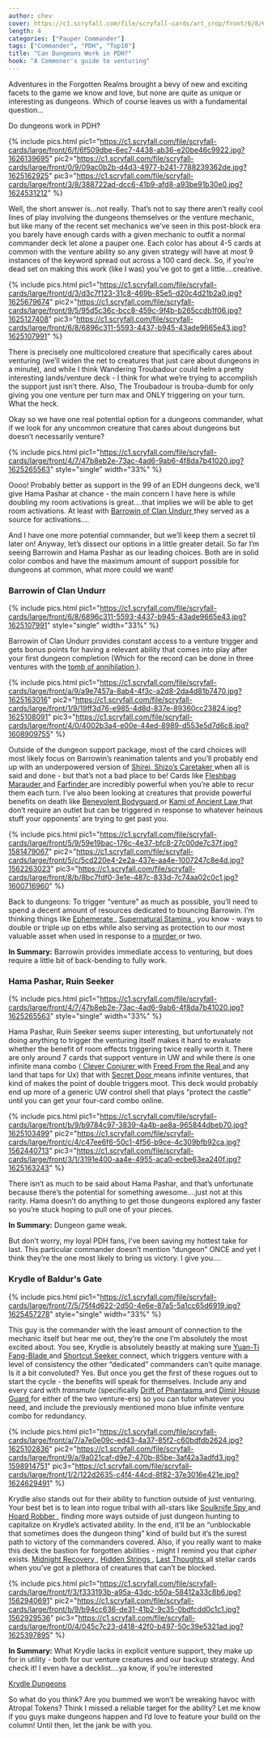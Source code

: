 ```yaml
---
author: chev
cover: https://c1.scryfall.com/file/scryfall-cards/art_crop/front/6/8/6896c311-5593-4437-b945-43ade9665e43.jpg?1625107991
length: 4
categories: ["Pauper Commander"]
tags: ["Commander", "PDH", "Top10"]
title: "Can Dungeons Work in PDH?"
hook: "A Commoner's guide to venturing"
---
```

Adventures in the Forgotten Realms brought a bevy of new and exciting facets to the game we know and love, but none are quite as unique or interesting as dungeons. Which of course leaves us with a fundamental question...

Do dungeons work in PDH? 

{% include pics.html
pic1="https://c1.scryfall.com/file/scryfall-cards/large/front/6/f/6f509dbe-6ec7-4438-ab36-e20be46c9922.jpg?1626139695"
pic2="https://c1.scryfall.com/file/scryfall-cards/large/front/0/9/09ac0b2b-d4d3-4977-b241-7788239362de.jpg?1625162925"
pic3="https://c1.scryfall.com/file/scryfall-cards/large/front/3/8/388722ad-dcc6-41b9-afd8-a93be91b30e0.jpg?1624531212" %}
<br />

Well, the short answer is...not really. That’s not to say there aren’t really cool lines of play involving the dungeons themselves or the venture mechanic, but like many of the recent set mechanics we’ve seen in this post-block era you barely have enough cards with a given mechanic to outfit a normal commander deck let alone a pauper one. Each color has about 4-5 cards at common with the venture ability so any given strategy will have at most 9 instances of the keyword spread out across a 100 card deck. So, if you’re dead set on making this work (like I was) you’ve got to get a little….creative.

{% include pics.html
pic1="https://c1.scryfall.com/file/scryfall-cards/large/front/d/3/d3c7f123-31c8-469b-85e5-d20c4d21b2a0.jpg?1625679674"
pic2="https://c1.scryfall.com/file/scryfall-cards/large/front/9/5/95d5c36c-bcc8-459c-9f4b-b265ccdb1f06.jpg?1625127408"
pic3="https://c1.scryfall.com/file/scryfall-cards/large/front/6/8/6896c311-5593-4437-b945-43ade9665e43.jpg?1625107991" %}
<br />

There is precisely one multicolored creature that specifically cares about venturing (we’ll widen the net to creatures that just care about dungeons in a minute), and while I think Wandering Troubadour could helm a pretty interesting lands/venture deck - I think for what we’re trying to accomplish the support just isn’t there. Also, The Troubadour is trouba-dumb for only giving you one venture per turn max and ONLY triggering on your turn. What the heck. 

Okay so we have one real potential option for a dungeons commander, what if we look for any uncommon creature that cares about dungeons but doesn’t necessarily venture?

{% include pics.html
pic1="https://c1.scryfall.com/file/scryfall-cards/large/front/4/7/47b8eb2e-73ac-4ad6-9ab6-4f8da7b41020.jpg?1625265563"
style="single"
width="33%" %}
<br />

Oooo! Probably better as support in the 99 of an EDH dungeons deck, we’ll give Hama Pashar at chance - the main concern I have here is while doubling my room activations is great….that implies we will be able to get room activations. At least with <a
	class="accented-link external-card-link"
	target="_blank"
	href="https://scryfall.com/card/afr/218/barrowin-of-clan-undurr?utm_source=api"
	data-toggle="popover"
	data-placement="top"
	data-content="<img src='https://c1.scryfall.com/file/scryfall-cards/normal/front/6/8/6896c311-5593-4437-b945-43ade9665e43.jpg?1625107991' width=100% height=100%>">
	Barrowin of Clan Undurr
</a> they served as a source for activations….

And I have one more potential commander, but we’ll keep them a secret til later on! Anyway, let’s dissect our options in a little greater detail. So far I’m seeing Barrowin and Hama Pashar as our leading choices.  Both are in solid color combos and have the maximum amount of support possible for dungeons at common, what more could we want!


### Barrowin of Clan Undurr

{% include pics.html
pic1="https://c1.scryfall.com/file/scryfall-cards/large/front/6/8/6896c311-5593-4437-b945-43ade9665e43.jpg?1625107991"
style="single"
width="33%" %}
<br />

Barrowin of Clan Undurr provides constant access to a venture trigger and gets bonus points for having a relevant ability that comes into play after your first dungeon completion (Which for the record can be done in three ventures with the <a
	class="accented-link external-card-link"
	target="_blank"
	href="https://scryfall.com/card/tafr/22/tomb-of-annihilation?utm_source=api"
	data-toggle="popover"
	data-placement="top"
	data-content="<img src='https://c1.scryfall.com/file/scryfall-cards/normal/front/7/0/70b284bd-7a8f-4b60-8238-f746bdc5b236.jpg?1626297777' width=100% height=100%>">
	tomb of annihilation
</a>). 

{% include pics.html
pic1="https://c1.scryfall.com/file/scryfall-cards/large/front/a/9/a9e7457a-8ab4-4f3c-a2d8-2da4d81b7470.jpg?1625163016"
pic2="https://c1.scryfall.com/file/scryfall-cards/large/front/1/9/19ff3d76-e985-4d8d-837e-89360cc23824.jpg?1625108091"
pic3="https://c1.scryfall.com/file/scryfall-cards/large/front/4/0/4002b3a4-e00e-44ed-8989-d553e5d7d6c8.jpg?1608909755" %}
<br />

Outside of the dungeon support package, most of the card choices will most likely focus on Barrowin’s reanimation talents and you’ll probably end up with an underpowered version of <a
	class="accented-link external-card-link"
	target="_blank"
	href="https://scryfall.com/card/uma/112/shirei-shizos-caretaker?utm_source=api"
	data-toggle="popover"
	data-placement="top"
	data-content="<img src='https://c1.scryfall.com/file/scryfall-cards/normal/front/0/7/0757cb66-7aa2-41a2-8efc-f3f35b70ab9e.jpg?1559959257' width=100% height=100%>">
	Shirei, Shizo’s Caretaker
</a> when all is said and done - but that’s not a bad place to be! Cards like <a
	class="accented-link external-card-link"
	target="_blank"
	href="https://scryfall.com/card/cmr/128/fleshbag-marauder?utm_source=api"
	data-toggle="popover"
	data-placement="top"
	data-content="<img src='https://c1.scryfall.com/file/scryfall-cards/normal/front/4/0/4002b3a4-e00e-44ed-8989-d553e5d7d6c8.jpg?1608909755' width=100% height=100%>">
	Fleshbag Marauder
</a> and <a
	class="accented-link external-card-link"
	target="_blank"
	href="https://scryfall.com/card/iko/2/farfinder?utm_source=api"
	data-toggle="popover"
	data-placement="top"
	data-content="<img src='https://c1.scryfall.com/file/scryfall-cards/normal/front/5/3/53f63f40-46f1-4b9e-b447-ff9274f2b926.jpg?1591230179' width=100% height=100%>">
	Farfinder
</a> are incredibly powerful when you’re able to recur them each turn. I’ve also been looking at creatures that provide powerful benefits on death like <a
	class="accented-link external-card-link"
	target="_blank"
	href="https://scryfall.com/card/ema/4/benevolent-bodyguard?utm_source=api"
	data-toggle="popover"
	data-placement="top"
	data-content="<img src='https://c1.scryfall.com/file/scryfall-cards/normal/front/2/4/241e5c4e-0f0b-4a3f-91e0-87387a11e81e.jpg?1580013621' width=100% height=100%>">
	Benevolent Bodyguard
</a> or <a
	class="accented-link external-card-link"
	target="_blank"
	href="https://scryfall.com/card/mm2/21/kami-of-ancient-law?utm_source=api"
	data-toggle="popover"
	data-placement="top"
	data-content="<img src='https://c1.scryfall.com/file/scryfall-cards/normal/front/7/6/76c92c0b-232b-4786-8cd6-6eb207eed8d5.jpg?1562263804' width=100% height=100%>">
	Kami of Ancient Law
</a> that don’t require an outlet but can be triggered in response to whatever heinous stuff your opponents’ are trying to get past you.

{% include pics.html
pic1="https://c1.scryfall.com/file/scryfall-cards/large/front/5/9/59e19bac-176c-4e37-bfc8-27c00de7c37f.jpg?1581479067"
pic2="https://c1.scryfall.com/file/scryfall-cards/large/front/5/c/5cd220e4-2e2a-437e-aa4e-1007247c8e4d.jpg?1562263023"
pic3="https://c1.scryfall.com/file/scryfall-cards/large/front/8/b/8bc7fdf0-3e1e-487c-833d-7c74aa02c0c1.jpg?1600716960" %}
<br />

Back to dungeons: To trigger “venture” as much as possible, you’ll need to spend a decent amount of resources dedicated to bouncing Barrowin. I’m thinking things like <a
	class="accented-link external-card-link"
	target="_blank"
	href="https://scryfall.com/card/mh1/7/ephemerate?utm_source=api"
	data-toggle="popover"
	data-placement="top"
	data-content="<img src='https://c1.scryfall.com/file/scryfall-cards/normal/front/2/d/2da5f3f8-5eef-498f-ba2c-2f3fbc3745aa.jpg?1562201088' width=100% height=100%>">
	Ephemerate
</a>, <a
	class="accented-link external-card-link"
	target="_blank"
	href="https://scryfall.com/card/cmr/151/supernatural-stamina"
	data-toggle="popover"
	data-placement="top"
	data-content="<img src='https://c1.scryfall.com/file/scryfall-cards/normal/front/c/e/ce15ab0b-c70d-4ac0-a6ee-dbd31736ce1f.jpg?1608909963' width=100% height=100%>">
	Supernatural Stamina
</a>, you know - ways to double or triple up on etbs while also serving as protection to our most valuable asset when used in response to a <a
	class="accented-link external-card-link"
	target="_blank"
	href="https://scryfall.com/card/cmr/134/murder?utm_source=api"
	data-toggle="popover"
	data-placement="top"
	data-content="<img src='https://c1.scryfall.com/file/scryfall-cards/normal/front/4/4/440bfb8c-f29a-4c11-9fcb-ee935dead03f.jpg?1608909810' width=100% height=100%>">
	murder
</a> or two.

**In Summary:** Barrowin provides immediate access to venturing, but does require a little bit of back-bending to fully work. 

### Hama Pashar, Ruin Seeker

{% include pics.html
pic1="https://c1.scryfall.com/file/scryfall-cards/large/front/4/7/47b8eb2e-73ac-4ad6-9ab6-4f8da7b41020.jpg?1625265563"
style="single"
width="33%" %}
<br />

Hama Pashar, Ruin Seeker seems super interesting, but unfortunately not doing anything to trigger the venturing itself makes it hard to evaluate whether the benefit of room effects triggering twice really worth it. There are only around 7 cards that support venture in UW and while there *is* one infinite mana combo (<a
	class="accented-link external-card-link"
	target="_blank"
	href="https://scryfall.com/card/afr/51/clever-conjurer?utm_source=api"
	data-toggle="popover"
	data-placement="top"
	data-content="<img src='https://c1.scryfall.com/file/scryfall-cards/normal/front/b/9/b9784c97-3839-4a4b-ae8a-965844dbeb70.jpg?1625103499' width=100% height=100%>">
	Clever Conjurer
</a> with <a
	class="accented-link external-card-link"
	target="_blank"
	href="https://scryfall.com/card/a25/58/freed-from-the-real?utm_source=api"
	data-toggle="popover"
	data-placement="top"
	data-content="<img src='https://c1.scryfall.com/file/scryfall-cards/normal/front/c/4/c47ee6f6-50c1-4f56-b9ce-4c309bfb92ca.jpg?1562440713' width=100% height=100%>">
	Freed From the Real
</a> and any land that taps for Ux) that with <a
	class="accented-link external-card-link"
	target="_blank"
	href="https://scryfall.com/card/afr/71/secret-door?utm_source=api"
	data-toggle="popover"
	data-placement="top"
	data-content="<img src='https://c1.scryfall.com/file/scryfall-cards/normal/front/3/1/3191e400-aa4e-4955-aca0-ecbe63ea240f.jpg?1625163243' width=100% height=100%>">
	Secret Door
</a> means infinite ventures, that kind of makes the point of double triggers moot. This deck would probably end up more of a generic UW control shell that plays “protect the castle” until you can get your four-card combo online.

{% include pics.html
pic1="https://c1.scryfall.com/file/scryfall-cards/large/front/b/9/b9784c97-3839-4a4b-ae8a-965844dbeb70.jpg?1625103499"
pic2="https://c1.scryfall.com/file/scryfall-cards/large/front/c/4/c47ee6f6-50c1-4f56-b9ce-4c309bfb92ca.jpg?1562440713"
pic3="https://c1.scryfall.com/file/scryfall-cards/large/front/3/1/3191e400-aa4e-4955-aca0-ecbe63ea240f.jpg?1625163243" %}
<br />

There isn’t as much to be said about Hama Pashar, and that’s unfortunate because there’s the potential for something awesome….just not at this rarity. Hama doesn’t do anything to get those dungeons explored any faster so you’re stuck hoping to pull one of your pieces.

**In Summary:** Dungeon game weak.

But don’t worry, my loyal PDH fans, I’ve been saving my hottest take for last. This particular commander doesn’t mention “dungeon” ONCE and yet I think they’re the one most likely to bring us victory. I give you….

### Krydle of Baldur's Gate


{% include pics.html
pic1="https://c1.scryfall.com/file/scryfall-cards/large/front/7/5/75f4d622-2d50-4e6e-87a5-5a1cc65d6919.jpg?1625457278"
style="single"
width="33%" %}
<br />

This guy is the commander with the least amount of connection to the mechanic itself but hear me out, they’re the one I’m absolutely the most excited about. You see, Krydle is absolutely beastly at making sure <a
	class="accented-link external-card-link"
	target="_blank"
	href="https://scryfall.com/card/afr/128/yuan-ti-fang-blade?utm_source=api"
	data-toggle="popover"
	data-placement="top"
	data-content="<img src='https://c1.scryfall.com/file/scryfall-cards/normal/front/a/7/a7e0e09c-ed43-4a37-85f2-c60bdfdb2624.jpg?1625102836' width=100% height=100%>">
	Yuan-Ti Fang-Blade
</a> and <a
	class="accented-link external-card-link"
	target="_blank"
	href="https://scryfall.com/card/afr/73/shortcut-seeker?utm_source=api"
	data-toggle="popover"
	data-placement="top"
	data-content="<img src='https://c1.scryfall.com/file/scryfall-cards/normal/front/1/2/122d2635-c4f4-44cd-8f82-37e3016e421e.jpg?1624629491' width=100% height=100%>">
	Shortcut Seeker
</a> connect, which triggers venture with a level of consistency the other “dedicated” commanders can’t quite manage. Is it a bit convoluted? Yes. But once you get the first of these rogues out to start the cycle - the benefits will speak for themselves. Include any and every card with *transmute* (specifically <a
	class="accented-link external-card-link"
	target="_blank"
	href="https://scryfall.com/card/rav/46/drift-of-phantasms?utm_source=api"
	data-toggle="popover"
	data-placement="top"
	data-content="<img src='https://c1.scryfall.com/file/scryfall-cards/normal/front/c/1/c1096ce5-f776-4028-b231-e6eaee35014b.jpg?1598914152' width=100% height=100%>">
	Drift of Phantasms
</a> and <a
	class="accented-link external-card-link"
	target="_blank"
	href="https://scryfall.com/card/rav/83/dimir-house-guard?utm_source=api"
	data-toggle="popover"
	data-placement="top"
	data-content="<img src='https://c1.scryfall.com/file/scryfall-cards/normal/front/9/a/9a021caf-d9e7-470b-85be-3af42a3adfd3.jpg?1598914751' width=100% height=100%>">
	Dimir House Guard
</a> for either of the two venture-ers) so you can tutor whatever you need, and include the previously mentioned mono blue infinite venture combo for redundancy. 

{% include pics.html
pic1="https://c1.scryfall.com/file/scryfall-cards/large/front/a/7/a7e0e09c-ed43-4a37-85f2-c60bdfdb2624.jpg?1625102836"
pic2="https://c1.scryfall.com/file/scryfall-cards/large/front/9/a/9a021caf-d9e7-470b-85be-3af42a3adfd3.jpg?1598914751"
pic3="https://c1.scryfall.com/file/scryfall-cards/large/front/1/2/122d2635-c4f4-44cd-8f82-37e3016e421e.jpg?1624629491" %}
<br />

Krydle also stands out for their ability to function outside of just venturing. Your best bet is to lean into rogue tribal with all-stars like <a
	class="accented-link external-card-link"
	target="_blank"
	href="https://scryfall.com/card/afr/75/soulknife-spy?utm_source=api"
	data-toggle="popover"
	data-placement="top"
	data-content="<img src='https://c1.scryfall.com/file/scryfall-cards/normal/front/0/4/045c7c23-d418-42f0-b497-50c39e5321ad.jpg?1625397895' width=100% height=100%>">
	Soulknife Spy
</a> and <a
	class="accented-link external-card-link"
	target="_blank"
	href="https://scryfall.com/card/afr/110/hoard-robber?utm_source=api"
	data-toggle="popover"
	data-placement="top"
	data-content="<img src='https://c1.scryfall.com/file/scryfall-cards/normal/front/b/7/b723d9cd-05f5-4894-9f2b-52a434a3019c.jpg?1625679592' width=100% height=100%>">
	Hoard Robber
</a>, finding more ways outside of just dungeon hunting to capitalize on Krydle’s activated ability. In the end, it’ll be an “unblockable that sometimes does the dungeon thing” kind of build but it’s the surest path to victory of the commanders covered. Also, if you really want to make this deck the bastion for forgotten abilities - might I remind you that *cipher* exists. <a
	class="accented-link external-card-link"
	target="_blank"
	href="https://scryfall.com/card/gtc/73/midnight-recovery?utm_source=api"
	data-toggle="popover"
	data-placement="top"
	data-content="<img src='https://c1.scryfall.com/file/scryfall-cards/normal/front/4/d/4df40471-1118-4429-83bf-8225ea50b69f.jpg?1561826453' width=100% height=100%>">
	Midnight Recovery
</a>,  <a
	class="accented-link external-card-link"
	target="_blank"
	href="https://scryfall.com/card/dgm/12/hidden-strings?utm_source=api"
	data-toggle="popover"
	data-placement="top"
	data-content="<img src='https://c1.scryfall.com/file/scryfall-cards/normal/front/2/1/216e8047-6f54-49ce-bf86-27dc8fc8c8f7.jpg?1562901181' width=100% height=100%>">
	Hidden Strings
</a>, <a
	class="accented-link external-card-link"
	target="_blank"
	href="https://scryfall.com/card/gtc/40/last-thoughts?utm_source=api"
	data-toggle="popover"
	data-placement="top"
	data-content="<img src='https://c1.scryfall.com/file/scryfall-cards/normal/front/c/6/c6033d07-124c-4001-81e1-c6eb99e07fdd.jpg?1561845434' width=100% height=100%>">
	Last Thoughts
</a> all stellar cards when you’ve got a plethora of creatures that can’t be blocked. 

{% include pics.html
pic1="https://c1.scryfall.com/file/scryfall-cards/large/front/f/3/f333193b-a95a-43dc-b50a-58412a33c8b6.jpg?1562940691"
pic2="https://c1.scryfall.com/file/scryfall-cards/large/front/b/9/b94cc636-de31-41b2-9c35-0bdfcdd0c1c1.jpg?1562929536"
pic3="https://c1.scryfall.com/file/scryfall-cards/large/front/0/4/045c7c23-d418-42f0-b497-50c39e5321ad.jpg?1625397895" %}
<br />

**In Summary:** What Krydle lacks in explicit venture support, they make up for in utility - both for our venture creatures and our backup strategy. And check it! I even have a decklist….ya know, if you’re interested

[Krydle Dungeons](https://www.moxfield.com/decks/AeO4eVBVSUOs6Whhjv-ffw)

So what do you think? Are you bummed we won’t be wreaking havoc with Atropal Tokens? Think I missed a reliable target for the ability? Let me know if you guys make dungeons happen and I’d love to feature your build on the column! Until then, let the jank be with you.
